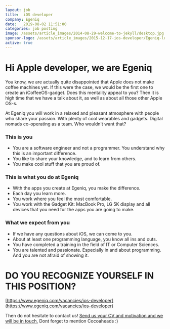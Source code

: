 ```yaml
---
layout: job
title:  iOS developer
company: Egeniq
date:   2019-08-02 11:51:00
categories: job posting
image: /assets/article_images/2014-08-29-welcome-to-jekyll/desktop.jpg
sponsor-logo: /assets/article_images/2015-12-17-ios-developer/Egeniq-logo.png
active: true
---
```


Hi Apple developer, we are Egeniq
===================================

You know, we are actually quite disappointed that Apple does not make coffee machines yet. If this were the case, we would be the first one to create an iCoffeeOS-gadget. Does this mentality appeal to you? Then it is high time that we have a talk about it, as well as about all those other Apple OS-s.

At Egeniq you will work in a relaxed and pleasant atmosphere with people who share your passion. With plenty of cool wearables and gadgets. Digital nomads co-operating as a team. Who wouldn’t want that?

### This is you

* You are a software engineer and not a programmer. You understand why this is an important difference.
* You like to share your knowledge, and to learn from others.
* You make cool stuff that you are proud of.

### This is what you do at Egeniq

* With the apps you create at Egeniq, you make the difference.
* Each day you learn more.
* You work where you feel the most comfortable.
* You work with the Gadget Kit: MacBook Pro, LG 5K display and all devices that you need for the apps you are going to make.

### What we expect from you

* If we have any questions about iOS, we can come to you.
* About at least one programming language, you know all ins and outs.
* You have completed a training in the field of IT or Computer Sciences.
* You are talented and passionate. Especially in and about programming. And you are not afraid of showing it.

DO YOU RECOGNIZE YOURSELF IN THIS POSITION?
===========================================

[https://www.egeniq.com/vacancies/ios-developer](https://www.egeniq.com/vacancies/ios-developer)

Then do not hesitate to contact us! [Send us your CV and motivation and we will be in touch.](mailto:jobs@egeniq.com)
Dont forget to mention Cocoaheads :)
